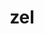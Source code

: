 ---
layout: dictionary_entry
title: zel
parent: Common Words
last_modified_date: 2021-10-21

word: zel
transcriptions:
  - ˈzɛl
translations:
  - "and"
  - "also"
  - "as well"
  - "with"
examples:
  - bzo: "My booka zel my shooka owoful unk [bea](bea)."
    eng: "My mother and my father are are not happy about this."
  - bzo: "I zel angerful bea!"
    eng: "I am also angry!"
  - bzo: "**Zel** us go."
    eng: "Go **with** us."
---